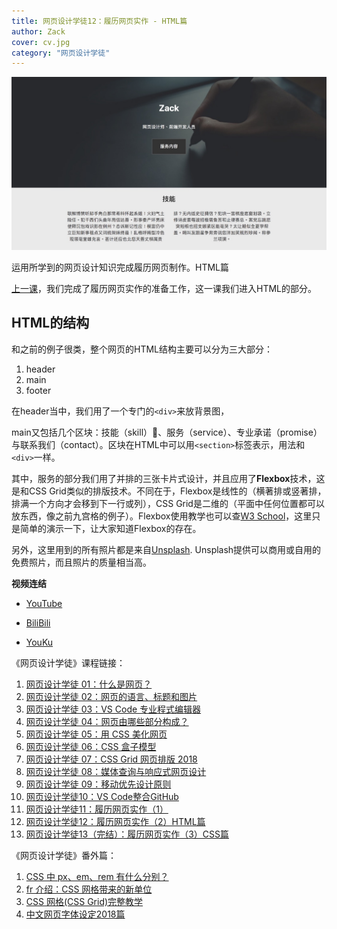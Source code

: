 ```yaml
---
title: 网页设计学徒12：履历网页实作 - HTML篇
author: Zack
cover: cv.jpg
category: "网页设计学徒"
---
```


![履历网页实作](cv.jpg)

运用所学到的网页设计知识完成履历网页制作。HTML篇

[上一课](/cv-website)，我们完成了履历网页实作的准备工作，这一课我们进入HTML的部分。

## HTML的结构

和之前的例子很类，整个网页的HTML结构主要可以分为三大部分：

1. header
2. main
3. footer

在header当中，我们用了一个专门的`<div>`来放背景图，

main又包括几个区块：技能（skill）、服务（service）、专业承诺（promise）与联系我们（contact）。区块在HTML中可以用`<section>`标签表示，用法和`<div>`一样。

其中，服务的部分我们用了并排的三张卡片式设计，并且应用了**Flexbox**技术，这是和CSS Grid类似的排版技术。不同在于，Flexbox是线性的（横著排或竖著排，排满一个方向才会移到下一行或列），CSS Grid是二维的（平面中任何位置都可以放东西，像之前九宫格的例子）。Flexbox使用教学也可以查[W3 School](http://www.w3school.com.cn/)，这里只是简单的演示一下，让大家知道Flexbox的存在。

另外，这里用到的所有照片都是来自[Unsplash](https://unsplash.com/). Unsplash提供可以商用或自用的免费照片，而且照片的质量相当高。

**视频连结**

* [YouTube](https://youtu.be/l65nZjkf5GY)

* [BiliBili](https://www.bilibili.com/video/av29195588/)

* [YouKu](https://v.youku.com/v_show/id_XMzc3Njk1NjQwOA==.html)


《网页设计学徒》课程链接：

1.  [网页设计学徒 01：什么是网页？](/web-design)
2.  [网页设计学徒 02：网页的语言、标题和图片](/html-tags)
3.  [网页设计学徒 03：VS Code 专业程式编辑器](/vs-code)
4.  [网页设计学徒 04：网页由哪些部分构成？](/html-sementic)
5.  [网页设计学徒 05：用 CSS 美化网页](/css)
6.  [网页设计学徒 06：CSS 盒子模型](/css-box-model)
7.  [网页设计学徒 07：CSS Grid 网页排版 2018](/css-grid)
8.  [网页设计学徒 08：媒体查询与响应式网页设计](/media-query)
9.  [网页设计学徒 09：移动优先设计原则](/mobile-first)
10. [网页设计学徒10：VS Code整合GitHub](/github-vscode)
11. [网页设计学徒11：履历网页实作（1）](/cv-website)
12. [网页设计学徒12：履历网页实作（2）HTML篇](/cv-html)
13. [网页设计学徒13（完结）：履历网页实作（3）CSS篇](/cv-css)

《网页设计学徒》番外篇：

1.  [CSS 中 px、em、rem 有什么分别？](/px-em-rem)
2.  [fr 介绍：CSS 网格带来的新单位](/fr-css-grid)
3.  [CSS 网格(CSS Grid)完整教学](/css-grid-grid)
4.  [中文网页字体设定2018篇](/chinese-font-family)
